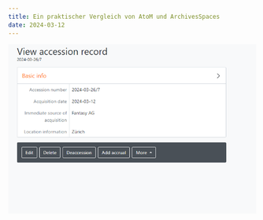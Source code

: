 ```yaml
---
title: Ein praktischer Vergleich von AtoM und ArchivesSpaces 
date: 2024-03-12
---
```


![Bild](https://github.com/martinahediger/bain_lerntagebuch/blob/03326affa8c6da790fa40d1cfb949cbdca4c6c97/Pasted%20image%2020240326145057.png)

